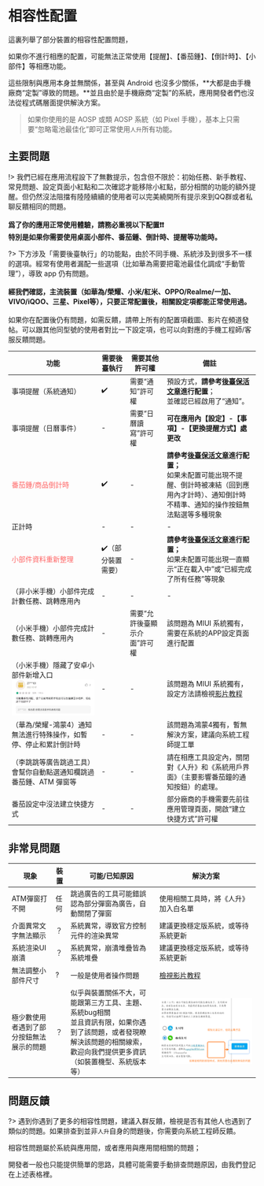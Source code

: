 # 相容性配置

這裏列舉了部分裝置的相容性配置問題，

如果你不進行相應的配置，可能無法正常使用【提醒】、【番茄鍾】、【倒計時】、【小部件】等相應功能。

這些限制與應用本身並無關係，甚至與 Android 也沒多少關係，**大都是由手機廠商“定製”導致的問題。**並且由於是手機廠商“定製”的系統，應用開發者們也沒法從程式碼層面提供解決方案。

> 如果你使用的是 AOSP 或類 AOSP 系統（如 Pixel 手機），基本上只需要“忽略電池最佳化”即可正常使用`人升`所有功能。



## 主要問題

!> 我們已經在應用流程設下了無數提示，包含但不限於：初始任務、新手教程、常見問題、設定頁面小紅點和二次確認才能移除小紅點，部分相關的功能的額外提醒。但仍然沒法阻擋有陸陸續續的使用者可以完美繞開所有提示來到QQ群或者私聊反饋相同的問題。<br><br/>**爲了你的應用正常使用體驗，請務必重視以下配置❗❗<br/>特別是如果你需要使用桌面小部件、番茄鍾、倒計時、提醒等功能時。**

?> 下方涉及「需要後臺執行」的功能點，由於不同手機、系統涉及到很多不一樣的選項。經常有使用者漏配一些選項（比如華為需要把電池最佳化調成“手動管理”），導致 app 仍有問題。<br/><br/>**經我們確認，主流裝置（如華為/榮耀、小米/紅米、OPPO/Realme/一加、VIVO/iQOO、三星、Pixel等），只要正常配置後，相關設定項都能正常使用過。**<br/><br/>如果你在配置後仍有問題，如需反饋，請帶上所有的配置項截圖、影片在頻道發帖。可以跟其他同型號的使用者對比一下設定項，也可以向對應的手機工程師/客服反饋問題。

| 功能                                                         | 需要後臺執行      | 需要其他許可權               | 備註                                                         |
| ------------------------------------------------------------ | ----------------- | -------------------------- | ------------------------------------------------------------ |
| 事項提醒（系統通知）                                         | ✔️                 | 需要“通知”許可權<br/>        | 預設方式，**請參考[後臺保活文章](guide/background_running)進行配置**；<br/>並確認已經啟用了“通知”。 |
| 事項提醒（日曆事件）                                         | -                 | 需要“日曆讀寫”許可權         | **可在應用內【設定】-【事項】-【更換提醒方式】處更改**       |
| <span style="color: #ff6666;">番茄鍾/商品倒計時</span>              | ✔️                 | -                          | **請參考[後臺保活文章](guide/background_running)進行配置；**<br/>如果未配置可能出現不提醒、倒計時被凍結（回到應用內才計時）、通知倒計時不精準、通知的操作按鈕無法點選等多種現象 |
| 正計時                                                       | -                 | -                          | -                                                            |
| <span style="color: #ff6666;">小部件資料重新整理</span>                                               | ✔️（部分裝置需要） | -                          | **請參考[後臺保活文章](guide/background_running)進行配置；**<br/>如果未配置可能出現一直顯示“正在載入中”或“已經完成了所有任務”等現象 |
| （非小米手機）小部件完成計數任務、跳轉應用內                 | -                 | -                          | -                                                            |
| （小米手機）小部件完成計數任務、跳轉應用內                   | -                 | 需要“允許後臺顯示介面”許可權 | 該問題為 MIUI 系統獨有，需要在系統的APP設定頁面進行配置      |
| （小米手機）隱藏了安卓小部件新增入口<br/>![image-20230826171710670](_media/compatibility/image-20230826171710670.png) | -                 | -                          | 該問題為 MIUI 系統獨有，設定方法請檢視[影片教程](https://www.bilibili.com/video/BV17W4y1s7dL) |
| （華為/榮耀-鴻蒙4）通知無法進行特殊操作，如暫停、停止和累計倒計時 | -                 | -                          | 該問題為鴻蒙4獨有，暫無解決方案，建議向系統工程師提工單      |
| （李跳跳等廣告跳過工具）會幫你自動點選通知欄跳過番茄鍾、ATM 彈窗等 | -                 | -                          | 請在相應工具設定內，關閉對《人升》和《系統用戶界面》（主要影響番茄鐘的通知按鈕）的處理。 |
| 番茄設定中沒法建立快捷方式                                   | -                 | -                          | 部分廠商的手機需要先前往應用管理頁面，開啟“建立快捷方式”許可權 |



## 非常見問題

| 現象                                   | 裝置 | 可能/已知原因                                                | 解決方案                                                     |
| -------------------------------------- | ---- | ------------------------------------------------------------ | ------------------------------------------------------------ |
| ATM彈窗打不開                          | 任何 | 跳過廣告的工具可能錯誤認為部分彈窗為廣告，自動關閉了彈窗     | 使用相關工具時，將《人升》加入白名單                         |
| 介面異常文字無法顯示                   | ？   | 系統異常，導致官方控制元件的渲染異常                             | 建議更換穩定版系統，或等待系統更新                           |
| 系統渲染UI崩潰                         | ？   | 系統異常，崩潰堆疊皆為系統堆疊                               | 建議更換穩定版系統，或等待系統更新                           |
| 無法調整小部件尺寸                     | ?    | 一般是使用者操作問題                                           | [檢視影片教程](https://www.bilibili.com/video/BV17W4y1s7dL/?share_source=copy_web&vd_source=141b0b80de90aedb6b7f25458fa6b5d1&t=70) |
| 極少數使用者遇到了部分按鈕無法展示的問題 | ？   | 似乎與裝置關係不大，可能跟第三方工具、主題、系統bug相關<br/>並且資訊有限，如果你遇到了該問題，或者發現瞭解決該問題的相關線索，歡迎向我們提供更多資訊（如裝置機型、系統版本等） | ![image-20240218235551125](_media/compatibility/image-20240218235551125.png) |



## 問題反饋

?> 遇到你遇到了更多的相容性問題，建議入群反饋，檢視是否有其他人也遇到了類似的問題。如果排查到並非`人升`自身的問題後，你需要向系統工程師反饋。

相容性問題屬於系統與應用間，或者應用與應用間相關的問題；

開發者一般也只能提供簡單的思路，具體可能需要手動排查問題原因，由我們登記在上述表格裡。
